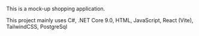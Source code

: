 This is a mock-up shopping application.

This project mainly uses C#, .NET Core 9.0, HTML, JavaScript, React (Vite), TailwindCSS, PostgreSql
